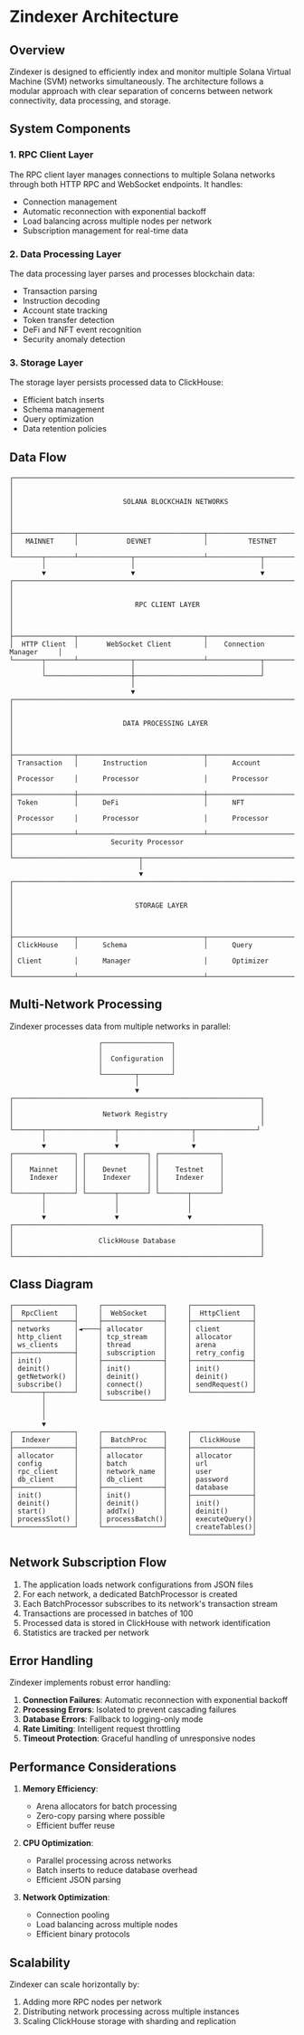 # Zindexer Architecture

## Overview

Zindexer is designed to efficiently index and monitor multiple Solana Virtual Machine (SVM) networks simultaneously. The architecture follows a modular approach with clear separation of concerns between network connectivity, data processing, and storage.

## System Components

### 1. RPC Client Layer

The RPC client layer manages connections to multiple Solana networks through both HTTP RPC and WebSocket endpoints. It handles:

- Connection management
- Automatic reconnection with exponential backoff
- Load balancing across multiple nodes per network
- Subscription management for real-time data

### 2. Data Processing Layer

The data processing layer parses and processes blockchain data:

- Transaction parsing
- Instruction decoding
- Account state tracking
- Token transfer detection
- DeFi and NFT event recognition
- Security anomaly detection

### 3. Storage Layer

The storage layer persists processed data to ClickHouse:

- Efficient batch inserts
- Schema management
- Query optimization
- Data retention policies

## Data Flow

```
┌───────────────────────────────────────────────────────────────────────────┐
│                                                                           │
│                           SOLANA BLOCKCHAIN NETWORKS                      │
│                                                                           │
├───────────────┬───────────────────────────────┬───────────────────────────┤
│   MAINNET     │            DEVNET             │          TESTNET          │
└───────┬───────┴─────────────┬─────────────────┴─────────────┬─────────────┘
        │                     │                               │
        ▼                     ▼                               ▼
┌───────────────────────────────────────────────────────────────────────────┐
│                                                                           │
│                              RPC CLIENT LAYER                             │
│                                                                           │
├───────────────┬───────────────────────────────┬───────────────────────────┤
│  HTTP Client  │       WebSocket Client        │    Connection Manager     │
└───────┬───────┴─────────────┬─────────────────┴─────────────┬─────────────┘
        │                     │                               │
        └─────────────────────┼───────────────────────────────┘
                              │
                              ▼
┌───────────────────────────────────────────────────────────────────────────┐
│                                                                           │
│                           DATA PROCESSING LAYER                           │
│                                                                           │
├───────────────┬───────────────────────────────┬───────────────────────────┤
│ Transaction   │      Instruction              │      Account              │
│ Processor     │      Processor                │      Processor            │
├───────────────┼───────────────────────────────┼───────────────────────────┤
│ Token         │      DeFi                     │      NFT                  │
│ Processor     │      Processor                │      Processor            │
├───────────────┴───────────────────────────────┴───────────────────────────┤
│                        Security Processor                                 │
└───────────────────────────────┬───────────────────────────────────────────┘
                                │
                                ▼
┌───────────────────────────────────────────────────────────────────────────┐
│                                                                           │
│                              STORAGE LAYER                                │
│                                                                           │
├───────────────┬───────────────────────────────┬───────────────────────────┤
│ ClickHouse    │      Schema                   │      Query                │
│ Client        │      Manager                  │      Optimizer            │
└───────────────┴───────────────────────────────┴───────────────────────────┘
```

## Multi-Network Processing

Zindexer processes data from multiple networks in parallel:

```
                      ┌─────────────────┐
                      │                 │
                      │  Configuration  │
                      │                 │
                      └────────┬────────┘
                               │
                               ▼
┌─────────────────────────────────────────────────────────────┐
│                                                             │
│                      Network Registry                       │
│                                                             │
└───────┬─────────────────┬──────────────────┬───────────────┘
        │                 │                  │
        ▼                 ▼                  ▼
┌───────────────┐ ┌───────────────┐ ┌───────────────┐
│               │ │               │ │               │
│    Mainnet    │ │    Devnet     │ │    Testnet    │
│    Indexer    │ │    Indexer    │ │    Indexer    │
│               │ │               │ │               │
└───────┬───────┘ └───────┬───────┘ └───────┬───────┘
        │                 │                 │
        │                 │                 │
        ▼                 ▼                 ▼
┌─────────────────────────────────────────────────────────────┐
│                                                             │
│                     ClickHouse Database                     │
│                                                             │
└─────────────────────────────────────────────────────────────┘
```

## Class Diagram

```
┌───────────────┐     ┌───────────────┐     ┌───────────────┐
│  RpcClient    │     │  WebSocket    │     │  HttpClient   │
├───────────────┤     ├───────────────┤     ├───────────────┤
│ networks      │◄────┤ allocator     │     │ client        │
│ http_client   │     │ tcp_stream    │     │ allocator     │
│ ws_clients    │     │ thread        │     │ arena         │
├───────────────┤     │ subscription  │     │ retry_config  │
│ init()        │     ├───────────────┤     ├───────────────┤
│ deinit()      │     │ init()        │     │ init()        │
│ getNetwork()  │     │ deinit()      │     │ deinit()      │
│ subscribe()   │     │ connect()     │     │ sendRequest() │
└───────┬───────┘     │ subscribe()   │     └───────────────┘
        │             └───────────────┘
        │
        │
        ▼
┌───────────────┐     ┌───────────────┐     ┌───────────────┐
│  Indexer      │     │  BatchProc    │     │  ClickHouse   │
├───────────────┤     ├───────────────┤     ├───────────────┤
│ allocator     │     │ allocator     │     │ allocator     │
│ config        │     │ batch         │     │ url           │
│ rpc_client    │     │ network_name  │     │ user          │
│ db_client     │     │ db_client     │     │ password      │
├───────────────┤     ├───────────────┤     │ database      │
│ init()        │     │ init()        │     ├───────────────┤
│ deinit()      │     │ deinit()      │     │ init()        │
│ start()       │     │ addTx()       │     │ deinit()      │
│ processSlot() │     │ processBatch()│     │ executeQuery()│
└───────────────┘     └───────────────┘     │ createTables()│
                                            └───────────────┘
```

## Network Subscription Flow

1. The application loads network configurations from JSON files
2. For each network, a dedicated BatchProcessor is created
3. Each BatchProcessor subscribes to its network's transaction stream
4. Transactions are processed in batches of 100
5. Processed data is stored in ClickHouse with network identification
6. Statistics are tracked per network

## Error Handling

Zindexer implements robust error handling:

1. **Connection Failures**: Automatic reconnection with exponential backoff
2. **Processing Errors**: Isolated to prevent cascading failures
3. **Database Errors**: Fallback to logging-only mode
4. **Rate Limiting**: Intelligent request throttling
5. **Timeout Protection**: Graceful handling of unresponsive nodes

## Performance Considerations

1. **Memory Efficiency**:
   - Arena allocators for batch processing
   - Zero-copy parsing where possible
   - Efficient buffer reuse

2. **CPU Optimization**:
   - Parallel processing across networks
   - Batch inserts to reduce database overhead
   - Efficient JSON parsing

3. **Network Optimization**:
   - Connection pooling
   - Load balancing across multiple nodes
   - Efficient binary protocols

## Scalability

Zindexer can scale horizontally by:

1. Adding more RPC nodes per network
2. Distributing network processing across multiple instances
3. Scaling ClickHouse storage with sharding and replication